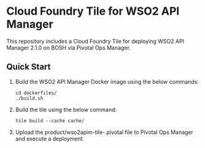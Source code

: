 # Cloud Foundry Tile for WSO2 API Manager

This repository includes a Cloud Foundry Tile for deploying WSO2 API Manager 2.1.0 on BOSH via Pivotal Ops Manager. 

## Quick Start

1. Build the WSO2 API Manager Docker image using the below commands:

   ```
   cd dockerfiles/
   ./build.sh
   ```

2. Build the tile using the below command:
   
   ```
   tile build --cache cache/
   ```

3. Upload the product/wso2apim-tile-<versiom>.pivotal file to Pivotal Ops Manager and execute a deployment.
